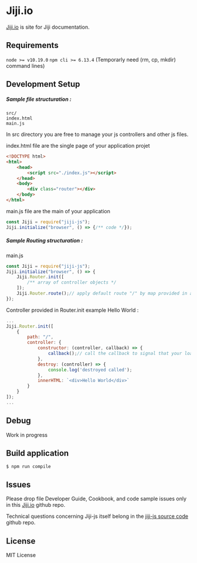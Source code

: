 # Jiji.io
[Jiji.io](http://jiji-js.io) is site for Jiji documentation.

## Requirements
`node >= v10.19.0` 
`npm cli >= 6.13.4` 
(Temporarly need (rm, cp, mkdir) command lines)

## Development Setup

##### Sample file structuration :

````shell
src/
index.html
main.js
````
In src directory you are free to manage your js controllers and other js files.

index.html file are the single page of your application projet

````html
<!DOCTYPE html>
<html>
    <head>
        <script src="./index.js"></script>
    </head>
    <body>
        <div class="router"></div>
    </body>
</html>
````
main.js file are the main of your application

````js
const Jiji = require("jiji-js");
Jiji.initialize("browser", () => {/** code */});
````

##### Sample Routing structuration :

main.js
````js
const Jiji = require("jiji-js");
Jiji.initialize("browser", () => {
    Jiji.Router.init([
        /** array of controller objects */
    ]);
    Jiji.Router.route();// apply default route "/" by map provided in array at init Router
});
````

Controller provided in Router.init example Hello World :
````js
...
Jiji.Router.init([
    {
        path: "/",
        controller: {
            constructor: (controller, callback) => {
                callback();// call the callback to signal that your load is complete
            },
            destroy: (controller) => {
                console.log('destroyed called');
            },
            innerHTML: `<div>Hello World</div>`
        }
    }
]);
...
````


## Debug

Work in progress

## Build application

````shell
$ npm run compile
````

## Issues
Please drop file Developer Guide, Cookbook, and code sample issues only in this [Jiji.io](https://github.com/jguyet/jiji.io/issues) github repo.

Technical questions concerning Jiji-js itself belong in the [jiji-js source code](https://github.com/jguyet/jiji-io/) github repo.

## License
MIT License
